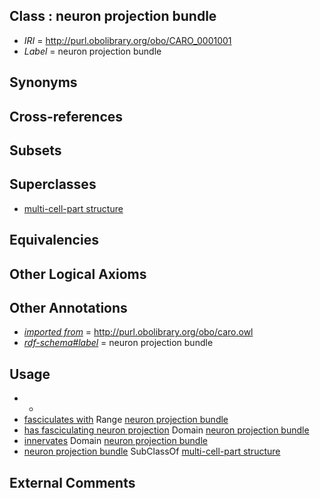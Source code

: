 
## Class : neuron projection bundle

 * *IRI* = http://purl.obolibrary.org/obo/CARO_0001001
 * *Label* = neuron projection bundle

## Synonyms


## Cross-references


## Subsets


## Superclasses

 * [multi-cell-part structure](../../CARO/00/CARO_0001000.md)

## Equivalencies


## Other Logical Axioms


## Other Annotations

 * *[imported from](../../IAO/12/IAO_0000412.md)* = http://purl.obolibrary.org/obo/caro.owl
 * *[rdf-schema#label](../../el/rdf-schema#label.md)* = neuron projection bundle

## Usage

 * -
 * [fasciculates with](../../RO/01/RO_0002101.md) Range [neuron projection bundle](../../CARO/01/CARO_0001001.md)
 * [has fasciculating neuron projection](../../RO/32/RO_0002132.md) Domain [neuron projection bundle](../../CARO/01/CARO_0001001.md)
 * [innervates](../../RO/34/RO_0002134.md) Domain [neuron projection bundle](../../CARO/01/CARO_0001001.md)
 * [neuron projection bundle](../../CARO/01/CARO_0001001.md) SubClassOf [multi-cell-part structure](../../CARO/00/CARO_0001000.md)

## External Comments

